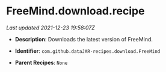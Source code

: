 # FreeMind.download.recipe

_Last updated 2021-12-23 19:58:07Z_

- **Description**: Downloads the latest version of FreeMind.

- **Identifier**: `com.github.dataJAR-recipes.download.FreeMind`

- **Parent Recipes**: `None`